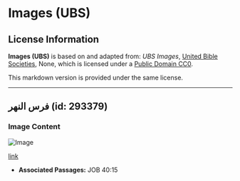 # Images (UBS)

## License Information

**Images (UBS)** is based on and adapted from: _UBS Images_, [United Bible Societies](https://unitedbiblesocieties.org/), None, which is licensed under a [Public Domain CC0](https://creativecommons.org/public-domain/cc0/).

This markdown version is provided under the same license.



--------------------------------

## فرس النهر (id: 293379)

### Image Content

![Image](https://cdn.aquifer.bible/aquifer-content/resources/Media/WEB-0296_hippo.jpg)

[link](https://cdn.aquifer.bible/aquifer-content/resources/Media/WEB-0296_hippo.jpg)

* **Associated Passages:** JOB 40:15

